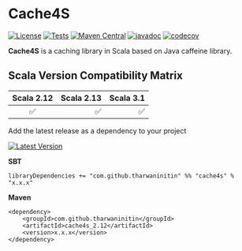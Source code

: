 # Cache4S
[![License](http://img.shields.io/:license-Apache%202-blue.svg)](http://www.apache.org/licenses/LICENSE-2.0.txt)
[![Tests](https://github.com/tharwaninitin/cache4s/actions/workflows/tests.yml/badge.svg)](https://github.com/tharwaninitin/cache4s/actions/workflows/tests.yml)
[![Maven Central](https://maven-badges.herokuapp.com/maven-central/com.github.tharwaninitin/cache4s_2.12/badge.svg)](https://mvnrepository.com/artifact/com.github.tharwaninitin/cache4s)
[![javadoc](https://javadoc.io/badge2/com.github.tharwaninitin/cache4s_2.12/javadoc.svg)](https://javadoc.io/doc/com.github.tharwaninitin/cache4s_2.12)
[![codecov](https://codecov.io/gh/tharwaninitin/cache4s/branch/main/graph/badge.svg?token=81WH80052S)](https://codecov.io/gh/tharwaninitin/cache4s)

**Cache4S** is a caching library in Scala based on Java caffeine library.
## Scala Version Compatibility Matrix
| Scala 2.12           | Scala 2.13  | Scala 3.1  | 
|:--------------------:| -----------:| ----------:|
| ✅                   | ✅          | ✅          |

Add the latest release as a dependency to your project

[![Latest Version](https://maven-badges.herokuapp.com/maven-central/com.github.tharwaninitin/cache4s_2.12/badge.svg)](https://mvnrepository.com/artifact/com.github.tharwaninitin/cache4s)

__SBT__
```
libraryDependencies += "com.github.tharwaninitin" %% "cache4s" % "x.x.x"
```
__Maven__
```
<dependency>
    <groupId>com.github.tharwaninitin</groupId>
    <artifactId>cache4s_2.12</artifactId>
    <version>x.x.x</version>
</dependency>
```
